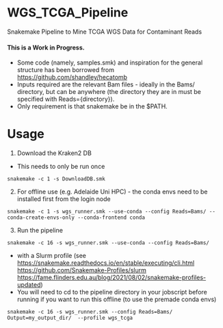 # WGS_TCGA_Pipeline
Snakemake Pipeline to Mine TCGA WGS Data for Contaminant Reads

#### This is a Work in Progress.

* Some code (namely, samples.smk) and inspiration for the general structure has been borrowed from https://github.com/shandley/hecatomb
* Inputs required are the relevant Bam files - ideally in the Bams/ directory, but can be anywhere (the directory they are in must be specified with Reads={directory}).
* Only requirement is that snakemake be in the $PATH.

# Usage

1. Download the Kraken2 DB
* This needs to only be run once

```console
snakemake -c 1 -s DownloadDB.smk
```

2. For offline use (e.g. Adelaide Uni HPC) - the conda envs need to be installed first from the login node

```console
snakemake -c 1 -s wgs_runner.smk --use-conda --config Reads=Bams/ --conda-create-envs-only --conda-frontend conda
```

3. Run the pipeline

```console
snakemake -c 16 -s wgs_runner.smk --use-conda --config Reads=Bams/
```

* with a Slurm profile (see https://snakemake.readthedocs.io/en/stable/executing/cli.html https://github.com/Snakemake-Profiles/slurm https://fame.flinders.edu.au/blog/2021/08/02/snakemake-profiles-updated)
* You will need to cd to the pipeline directory in your jobscript before running if you want to run this offline (to use the premade conda envs)

```console
snakemake -c 16 -s wgs_runner.smk --config Reads=Bams/ Output=my_output_dir/  --profile wgs_tcga
```
